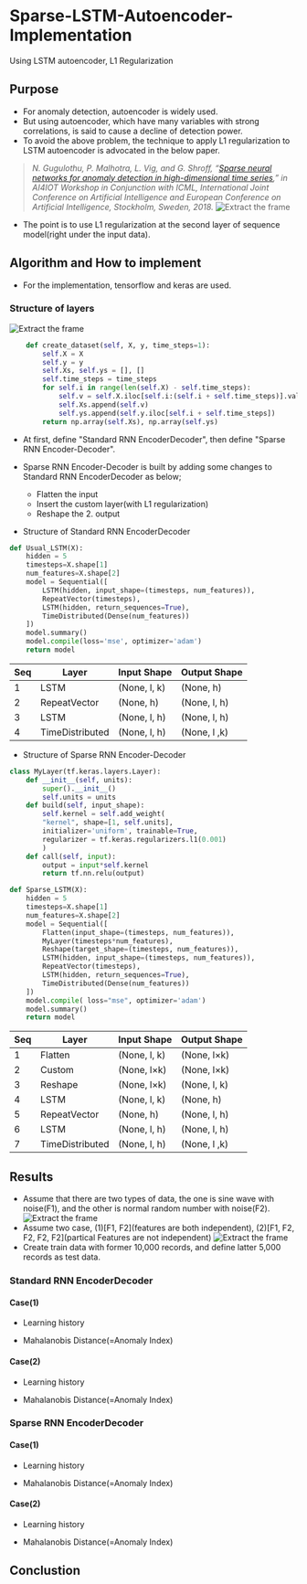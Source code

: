 # Sparse-LSTM-Autoencoder-Implementation
Using LSTM autoencoder, L1 Regularization

## Purpose

* For anomaly detection, autoencoder is widely used.
* But using autoencoder, which have many variables with strong correlations, is said to cause a decline of detection power.
* To avoid the above problem, the technique to apply L1 regularization to LSTM autoencoder is advocated in the below paper.
>*N. Gugulothu, P. Malhotra, L. Vig, and G. Shroff, “[Sparse neural networks for anomaly detection in high-dimensional time series](https://www.researchgate.net/profile/Pankaj_Malhotra3/publication/326305246_Sparse_Neural_Networks_for_Anomaly_Detection_in_High-Dimensional_Time_Series/links/5b59f633aca272a2d66cbb98/Sparse-Neural-Networks-for-Anomaly-Detection-in-High-Dimensional-Time-Series.pdf),” in AI4IOT Workshop in Conjunction with ICML, International Joint Conference on Artificial Intelligence and European Conference on Artificial Intelligence, Stockholm, Sweden, 2018.*
![Extract the frame](https://github.com/takanyanta/Try-Sparse-LSTM-Autoencoder/blob/main/paper.png "process1")
* The point is to use L1 regularization at the second layer of sequence model(right under the input data).

## Algorithm and How to implement

* For the implementation, tensorflow and keras are used.

### Structure of layers

![Extract the frame](https://github.com/takanyanta/Try-Sparse-LSTM-Autoencoder/blob/main/SeriesLengthData.png "process1")

```python
    def create_dataset(self, X, y, time_steps=1):
        self.X = X
        self.y = y
        self.Xs, self.ys = [], []
        self.time_steps = time_steps
        for self.i in range(len(self.X) - self.time_steps):
            self.v = self.X.iloc[self.i:(self.i + self.time_steps)].values
            self.Xs.append(self.v)        
            self.ys.append(self.y.iloc[self.i + self.time_steps])
        return np.array(self.Xs), np.array(self.ys)
```

* At first, define "Standard RNN EncoderDecoder", then define "Sparse RNN Encoder-Decoder".
* Sparse RNN Encoder-Decoder is built by adding some changes to Standard RNN EncoderDecoder as below;
   * Flatten the input
   * Insert the custom layer(with L1 regularization)
   * Reshape the 2. output

* Structure of Standard RNN EncoderDecoder

```python
def Usual_LSTM(X):
    hidden = 5
    timesteps=X.shape[1]
    num_features=X.shape[2]
    model = Sequential([
        LSTM(hidden, input_shape=(timesteps, num_features)),
        RepeatVector(timesteps),
        LSTM(hidden, return_sequences=True),
        TimeDistributed(Dense(num_features))                 
    ])
    model.summary()
    model.compile(loss='mse', optimizer='adam')
    return model
```

| Seq | Layer | Input Shape | Output Shape |
----|----|----|----
| 1 | LSTM | (None, l, k) | (None, h) |
| 2 | RepeatVector | (None, h) | (None, l, h) |
| 3 | LSTM | (None, l, h) | (None, l, h) |
| 4 | TimeDistributed | (None, l, h) | (None, l ,k) |

* Structure of Sparse RNN Encoder-Decoder

```python
class MyLayer(tf.keras.layers.Layer):
    def __init__(self, units):
        super().__init__()
        self.units = units
    def build(self, input_shape):
        self.kernel = self.add_weight(
        "kernel", shape=[1, self.units],
        initializer='uniform', trainable=True,
        regularizer = tf.keras.regularizers.l1(0.001)
        )
    def call(self, input):
        output = input*self.kernel
        return tf.nn.relu(output) 

def Sparse_LSTM(X):
    hidden = 5
    timesteps=X.shape[1]
    num_features=X.shape[2]
    model = Sequential([
        Flatten(input_shape=(timesteps, num_features)),
        MyLayer(timesteps*num_features),
        Reshape(target_shape=(timesteps, num_features)),
        LSTM(hidden, input_shape=(timesteps, num_features)),
        RepeatVector(timesteps),
        LSTM(hidden, return_sequences=True),
        TimeDistributed(Dense(num_features))    
    ])
    model.compile( loss="mse", optimizer='adam')
    model.summary()
    return model
```

| Seq | Layer | Input Shape | Output Shape |
----|----|----|----
| 1 | Flatten | (None, l, k)| (None, l&times;k) |
| 2 | Custom | (None, l&times;k) | (None, l&times;k) |
| 3 | Reshape | (None, l&times;k) | (None, l, k) |
| 4 | LSTM | (None, l, k) | (None, h) |
| 5 | RepeatVector | (None, h) | (None, l, h) |
| 6 | LSTM | (None, l, h) | (None, l, h) |
| 7 | TimeDistributed | (None, l, h) | (None, l ,k) |

## Results

* Assume that there are two types of data, the one is sine wave with noise(F1), and the other is normal random number with noise(F2).
![Extract the frame](https://github.com/takanyanta/Try-Sparse-LSTM-Autoencoder/blob/main/sine_normal.png "process1")
* Assume two case, (1)[F1, F2](features are both independent), (2)[F1, F2, F2, F2, F2](partical Features are not independent)
![Extract the frame](https://github.com/takanyanta/Try-Sparse-LSTM-Autoencoder/blob/main/correlation.png "process1")
* Create train data with former 10,000 records, and define latter 5,000 records as test data.

### Standard RNN EncoderDecoder

#### Case(1)
* Learning history

* Mahalanobis Distance(=Anomaly Index)

#### Case(2)
* Learning history

* Mahalanobis Distance(=Anomaly Index)

### Sparse RNN EncoderDecoder

#### Case(1)
* Learning history

* Mahalanobis Distance(=Anomaly Index)

#### Case(2)
* Learning history

* Mahalanobis Distance(=Anomaly Index)

## Conclustion


